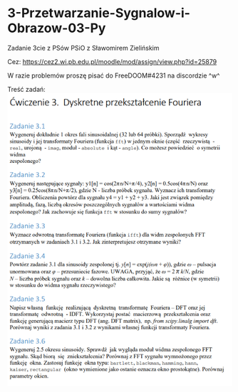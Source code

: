 # 3-Przetwarzanie-Sygnalow-i-Obrazow-03-Py
Zadanie 3cie z PSów PSiO z Sławomirem Zielińskim

Cez: https://cez2.wi.pb.edu.pl/moodle/mod/assign/view.php?id=25879

W razie problemów proszę pisać do FreeDOOM#4231 na discordzie ^w^

Treść zadań:
![alt text](https://github.com/pb-students/3-Przetwarzanie-Sygnalow-i-Obrazow-03-Py/blob/main/Screen%20tre%C5%9Bci%20zada%C5%84.PNG?raw=true)

